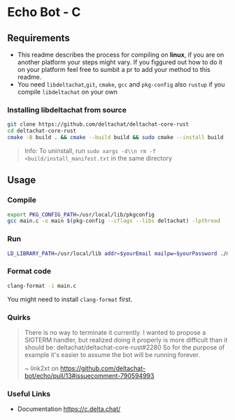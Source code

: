 # Echo Bot - C

## Requirements

- This readme describes the process for compiling on **linux**, if you are on another platform your steps might vary. If you figgured out how to do it on your platform feel free to sumbit a pr to add your method to this readme.
- You need `libdeltachat`,`git`, `cmake`, `gcc` and `pkg-config` also `rustup` if you compile `libdeltachat` on your own

### Installing libdeltachat from source

```sh
git clone https://github.com/deltachat/deltachat-core-rust
cd deltachat-core-rust
cmake -B build . && cmake --build build && sudo cmake --install build
```

> Info: To uninstall, run `sudo xargs -d\\n rm -f <build/install_manifest.txt` in the same directory

## Usage

### Compile

```sh
export PKG_CONFIG_PATH=/usr/local/lib/pkgconfig
gcc main.c -o main $(pkg-config --cflags --libs deltachat) -lpthread
```

### Run

```sh
LD_LIBRARY_PATH=/usr/local/lib addr=$yourEmail mailpw=$yourPassword ./main
```

### Format code

```sh
clang-format -i main.c
```

You might need to install `clang-format` first.

### Quirks

> There is no way to terminate it currently. I wanted to propose a SIGTERM handler, but realized doing it properly is more difficult than it should be: deltachat/deltachat-core-rust#2280
> So for the purpose of example it's easier to assume the bot will be running forever.
>
> ~ link2xt on https://github.com/deltachat-bot/echo/pull/13#issuecomment-790594993

### Useful Links

- Documentation https://c.delta.chat/
